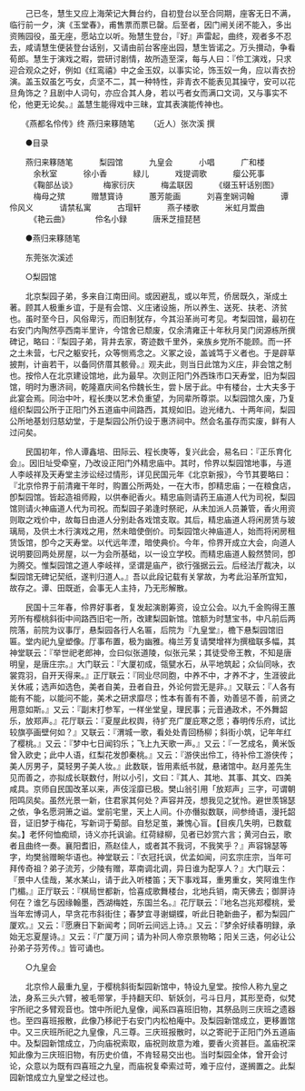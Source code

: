<!-- { "loadSidebar": true } -->
　　己已冬，慧生又应上海荣记大舞台约，自初登台以至合同期，座客无日不满，临行前一夕，演《玉堂春》，甫售票而票已罄。后至者，因门闸关闭不能入，多出资贿园役，虽无座，愿站立以听。殆慧生登台，『好』声雷起，曲终，观者多不忍去，咸请慧生便装登台话别，又请由前台客座出园，慧生皆诺之。万头攅动，争看荀郎。慧生于演戏之暇，尝研讨剧情，故所造至深，每与人曰：『伶工演戏，只求迎合观众之好，例如《红鸾禧》中之金玉奴，以事实论，饰玉奴一角，应以青衣扮演。盖玉奴虽乞丐女，贞坚不二，其一种特性，非青衣不能表见其操守，安可以花旦角饰之？且剧中人词句，亦应合其人身，若以丐者女而满口文词，又与事实不伦，他更无论矣。』盖慧生能得戏中三昧，宜其表演能传神也。 

　　《燕都名伶传》终
燕归来簃随笔 　　（近人）张次溪 撰 

　　●目录 

　　燕归来簃随笔 
　　　梨园馆 
　　　九皇会 
　　　小唱 
　　　广和楼 
　　　余秋室 
　　　徐小香 
　　　緑儿 
　　　戏提调歌 
　　　瘿公死事 
　　　《鞠部丛谈》 
　　　梅家衍庆 
　　　梅孟联因 
　　　《缀玉轩话别图》 
　　　梅母之殡 
　　　赠慧寳诗 
　　　蕙芳能画 
　　　刘喜奎娴词翰 
　　　谭伶风义 
　　　请禁私寓 
　　　古瑁轩 
　　　燕子楼歌 
　　　米虹月鬻曲 
　　　《艳云曲》 
　　　伶名小録 
　　　唐釆芝擅琵琶 

　　●燕归来簃随笔 

　　东莞张次溪述 

　　○梨园馆 

　　北京梨园子弟，多来自江南田间。或因避乱，或以年荒，侨居既久，渐成土著。顾其人极重乡谊，于是有会馆、义庄诸设施，所以养生、送死、扶老、济贫也。虽时至今日，风俗卑污，而旧制犹存，今其沿革尚可考见。考梨园馆，最初在右安门内陶然亭西南半里许，今馆舍已颓废，仅余清雍正十年秋月吴门闵源栋所撰碑记，略曰：『梨园子弟，背井去家，寄迹数千里外，亲族乡党所不能顾。而一抔之土未营，七尺之躯安托，众等恻焉念之。义冢之设，盖诚笃于义者也。于是辟草披荆，计亩若干，以备同侪厝其骸骨。』观夫此，则当日此馆为义庄，非会馆之制也。按伶人在北京建设馆地，此为最早。次则正阳门外西珠市口天寿堂，旧为梨园馆，明时为惠济祠，乾隆嘉庆间名伶魏长生，尝卜居于此。中有楼台，士大夫多于此宴会焉。同治中叶，程长庚以艺术负重望，为同辈所尊崇。以梨园馆久废，乃复组织梨园公所于正阳门外五道庙中间路西，其规如旧。迨光绪九、十两年间，梨园公所地基划归慈幼堂，于是梨园公所仍设于惠济祠中。然会名虽存而实废，鲜有人过问矣。 

　　民国初年，伶人谭鑫培、田际云、程长庚等，复兴此会，易名曰：『正乐育化会』。因旧址受牵窒，乃改设正阳门外精忠庙中。其时，伶界以梨园馆地事，与道人李岐祥及天寿堂主涉讼经过情形，详见民国元年《北京新报》，今节其要略曰：『北京伶界于前清雍干年时，购置公所两处，一在大市，卽精忠庙；一在粮食店，卽梨园馆。皆起造祖师殿，以供奉祀香火。精忠庙则请药王庙道人代为司祝，梨园馆则请火神庙道人代为司祝。而梨园子弟逢时祭祀，从未加派人员兼管，香火用资则取之戏价中，故每日由道人分别赴各戏馆支取。其后，精忠庙道人将闲房赁与玻璃局，及供土木行演戏之用，然未暗使倒价。司梨园馆火神庙道人，始而将闲房租赁饭馆，卽今之天寿堂。以代远年湮，暗使典价。今年，伶界开成立大会，向道人说明要回两处房屋，以一为会所基础，以一设立学校。而精忠庙道人毅然赞同，卽为腾交。惟梨园馆之道人李岐祥，坚谓是庙产，欲行强据云云。后经法厅裁决，以梨园馆无碑记契纸，遂判归道人。』吾以此段记载有关掌故，为考此沿革所宜知，故存之。谭、田既逝，会事无人主持，乃无形解散。 

　　民国十三年春，伶界好事者，复发起演剧筹资，设立公会。以九千金购得王蕙芳所有樱桃斜街中间路西旧宅一所，改建梨园新馆。馆额为时慧宝书，中凡前后两院落，前院为议事厅，悬梨园各行人名匾，后院为『九皇堂』，檐下悬梨园馆旧匾。堂内祀九皇塑像。厅事布置，极为幽雅。梅兰芳复请樊增祥为撰楹联多幅，其神堂联云：『举世祀老郎神，佥曰似张道陵，似张元杲；其徒受帝王教，不知是唐明皇，是唐庄宗。』大门联云：『大厦初成，瓴甓水石，从平地筑起；众仙同咏，衣裳霓羽，自开天得来。』正厅联云：『同业尽同胞，中养不中，才养不才，生涯彼此关休戚；选声如选色，美者自美，丑者自丑，外论何尝无是非。』又联云：『人各有能有不能，以能问不能，美术之研求靡尽；性本有善有不善，劝善惩不善，前贤之用意如斯。』又云：『副末打参军，一样坐堂皇，理民事；元音通政术，不外舞韶乐，放郑声。』花厅联云：『夏屋此权舆，待扩充广厦庇寒之愿；春明传乐府，试比较旗亭画壁何如？』又联云：『渭城一歌，看处处青回杨柳；斜街小筑，记年年红了樱桃。』又云：『梦中七日闻钧乐；飞上九天歌一声。』又云：『一艺成名，黄米饭曾入欧史；此中人语，红梨花发卽秦桃。』又云：『游侠出伶工，待补伶工游侠传；美人厉男子，莫轻男子美人妆。』此数联，皆用素纸书就，悬诸馆中。赵月差先生见而善之，亦拟成长联数付，附以小引，文曰：『其人、其地、其事、其文、四美咸具。京师自民国改革以来，声伎淫靡已极。樊山翁引用「放郑声」三字，可谓朝阳鸣凤矣。虽然光景一新，住君家其何处？声容并茂，想我见之犹怜。避世羡锦瑟之依，争名愿洞箫之谥。堂前宅里，天上人间。仆亦僭拟数联，间参绮语，漫托韶音，证旧梦于梅花，写新词于菊部。自愁足茧，兼愧心盲。【目疾几失明，已数载矣。】老怀何恤痴顽，诗义亦托讽谕。红荷緑柳，见者已妙赏六言；黄河白云，歌者且曲终一奏。襄阳耆旧，燕赵佳人，或者其不我诃，不我笑乎？』声容锦瑟等字，均樊翁赠畹华语也。神堂联云：『衣冠托讽，优孟如闻，问玄宗庄宗，当年可拜传奇祖？弟子流芳，少陵有赠，萃南调北调，异日谁为配享人？』大门联云：『景中人佳哉，某水某山，请于此入听楼笛；天下事戏耳，重男重女，笑阿谁生作门楣。』正厅联云：『棋局世都新，恰喜成歌舞楼台，北地兵销，南天佛去；御屏诗何在？谁乞与因缘翰墨，西湖梅姓，东国兰名。』花厅联云：『地名岂兆郑樱桃，爱当年宏博词人，早贪花市斜街住；春梦宜寻谢蝴蝶，听此日艳新曲子，都为梨园广厦欢。』又云：『愿赓日下新闻考；同听云间远上诗。』又云：『梦余好续春明録，承始无忘夏屋诗。』又云：『广厦万间；请为补同人帝京景物略；阳关三迭，何必让公孙弟子芬芳传。』皆可诵也。 

　　○九皇会 

　　北京伶人最重九皇，于樱桃斜街梨园新馆中，特设九皇堂。按伶人称九皇之法，身系三头六臂，被毛带掌，手持翻天印、斩妖剑，弓斗日月，其形至奇，似梵宇所祀之多臂观音也。馆中所祀九皇像，闻系四喜班旧物，其祭品则三庆班之遗器也。至四喜班报散，此像乃移祀于右安门内松柏庵中。及梨园新馆成立，更移置馆中。又三庆班所祀之九皇像，凡三尊。三庆班报散时，以之寄祀于正阳门外五道庙中。及梨园新馆成立，乃向庙祝索取，庙祝则故意为难，要香火资甚巨。盖庙祝深知此像为三庆班旧物，有历史价值，不肯轻易交出也。当时梨园全体，曾开会讨论，众意以为既有四喜班之九皇，而庙祝复牵索过苛，难于应付，遂搁置之。此梨园新馆成立九皇堂之经过也。 

